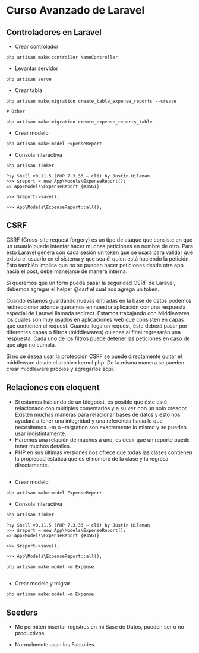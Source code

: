 # Curso Avanzado de Laravel

## Controladores en Laravel


- Crear controlador

```
php artisan make:controller NameController
```

- Levantar servidor

```
php artisan serve
```

- Crear tabla

```
php artisan make:migration create_table_expense_reports --create

# Other

php artisan make:migration create_expense_reports_table
```

- Crear modelo

```
php artisan make:model ExpenseReport
```

- Consola interactiva

```
php artisan tinker

Psy Shell v0.11.5 (PHP 7.3.33 — cli) by Justin Hileman
>>> $report = new App\Models\ExpenseReport();
=> App\Models\ExpenseReport {#3561}

>>> $report->save();

>>> App\Models\ExpenseReport::all();
```

## CSRF

CSRF (Cross-site request forgery) es un tipo de ataque que consiste en que un usuario puede intentar hacer muchas peticiones en nombre de otro. Para esto Laravel genera con cada sesión un token que se usará para validar que exista el usuario en el sistema y que sea él quien está haciendo la petición. Esto también implica que no se pueden hacer peticiones desde otra app hacia el post, debe manejarse de manera interna.

Si queremos que un form pueda pasar la seguridad CSRF de Laravel, debemos agregar el helper @csrf el cual nos agrega un token.

Cuando estamos guardando nuevas entradas en la base de datos podemos redireccionar adonde queramos en nuestra aplicación con una respuesta especial de Laravel llamada redirect.
Estamos trabajando con Middlewares los cuales son muy usados en aplicaciones web que consisten en capas que contienen el request. Cuando llega un request, éste deberá pasar por diferentes capas o filtros (middlewares) quienes al final regresarán una respuesta. Cada uno de los filtros puede detener las peticiones en caso de que algo no cumpla.

Si no se desea usar la protección CSRF se puede directamente quitar el middleware desde el archivo kernel.php. De la misma manera se pueden crear middleware propios y agregarlos aquí.

## Relaciones con eloquent

- Si estamos hablando de un blogpost, es posible que éste esté relacionado con múltiples comentarios y a su vez con un solo creador. Existen muchas maneras para relacionar bases de datos y esto nos ayudará a tener una integridad y una referencia hacia lo que necesitamos.
-m o –migration son exactamente lo mismo y se pueden usar indistintamente.
- Haremos una relación de muchos a uno, es decir que un reporte puede tener muchos detalles.
- PHP en sus últimas versiones nos ofrece que todas las clases contienen la propiedad estática que es el nombre de la clase y la regresa directamente.

## 

- Crear modelo

```
php artisan make:model ExpenseReport
```

- Consola interactiva

```
php artisan tinker

Psy Shell v0.11.5 (PHP 7.3.33 — cli) by Justin Hileman
>>> $report = new App\Models\ExpenseReport();
=> App\Models\ExpenseReport {#3561}

>>> $report->save();

>>> App\Models\ExpenseReport::all();

php artisan make:model -m Expense
```

## 

- Crear modelo y migrar
 
```
php artisan make:model -m Expense
```

## Seeders

- Me permiten insertar registros en mi Base de Datos, pueden ser o no productivos.

- Normalmente usan los Factories.